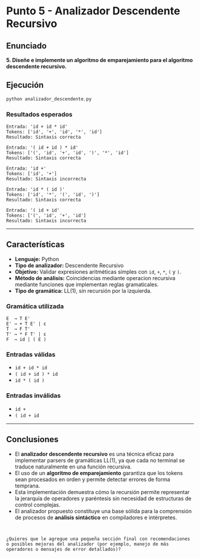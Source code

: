 # **Punto 5 - Analizador Descendente Recursivo**

## **Enunciado**

**5. Diseñe e implemente un algoritmo de emparejamiento para el algoritmo descendente recursivo.**


## **Ejecución**

```bash
python analizador_descendente.py
````

### **Resultados esperados**

```
Entrada: 'id + id * id'
Tokens: ['id', '+', 'id', '*', 'id']
Resultado: Sintaxis correcta

Entrada: '( id + id ) * id'
Tokens: ['(', 'id', '+', 'id', ')', '*', 'id']
Resultado: Sintaxis correcta

Entrada: 'id +'
Tokens: ['id', '+']
Resultado: Sintaxis incorrecta

Entrada: 'id * ( id )'
Tokens: ['id', '*', '(', 'id', ')']
Resultado: Sintaxis correcta

Entrada: '( id + id'
Tokens: ['(', 'id', '+', 'id']
Resultado: Sintaxis incorrecta
```

---

## **Características**

* **Lenguaje:** Python
* **Tipo de analizador:** Descendente Recursivo
* **Objetivo:** Validar expresiones aritméticas simples con `id`, `+`, `*`, `(` y `)`.
* **Método de análisis:** Coincidencias mediante operacion recursiva mediante funciones que implementan reglas gramaticales.
* **Tipo de gramática:** LL(1), sin recursión por la izquierda.

### **Gramática utilizada**

```
E  → T E'
E' → + T E' | ε
T  → F T'
T' → * F T' | ε
F  → id | ( E )
```

### **Entradas válidas**

* `id + id * id`
* `( id + id ) * id`
* `id * ( id )`

### **Entradas inválidas**

* `id +`
* `( id + id`

---

## **Conclusiones**

* El **analizador descendente recursivo** es una técnica eficaz para implementar parsers de gramáticas LL(1), ya que cada no terminal se traduce naturalmente en una función recursiva.
* El uso de un **algoritmo de emparejamiento** garantiza que los tokens sean procesados en orden y permite detectar errores de forma temprana.
* Esta implementación demuestra cómo la recursión permite representar la jerarquía de operadores y paréntesis sin necesidad de estructuras de control complejas.
* El analizador propuesto constituye una base sólida para la comprensión de procesos de **análisis sintáctico** en compiladores e intérpretes.

```


¿Quieres que le agregue una pequeña sección final con recomendaciones o posibles mejoras del analizador (por ejemplo, manejo de más operadores o mensajes de error detallados)?
```

